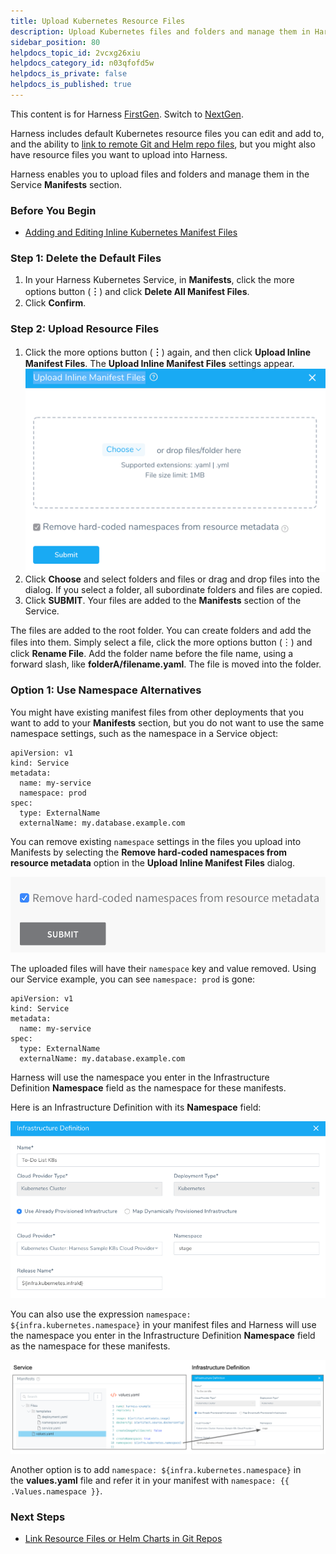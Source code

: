 ```yaml
---
title: Upload Kubernetes Resource Files
description: Upload Kubernetes files and folders and manage them in Harness.
sidebar_position: 80
helpdocs_topic_id: 2vcxg26xiu
helpdocs_category_id: n03qfofd5w
helpdocs_is_private: false
helpdocs_is_published: true
---
```


This content is for Harness [FirstGen](../../../getting-started/harness-first-gen-vs-harness-next-gen.md). Switch to [NextGen](https://docs.harness.io/category/qfj6m1k2c4).

Harness includes default Kubernetes resource files you can edit and add to, and the ability to [link to remote Git and Helm repo files](link-resource-files-or-helm-charts-in-git-repos.md), but you might also have resource files you want to upload into Harness.

Harness enables you to upload files and folders and manage them in the Service **Manifests** section.

### Before You Begin

* [Adding and Editing Inline Kubernetes Manifest Files](adding-and-editing-inline-kubernetes-manifest-files.md)

### Step 1: Delete the Default Files

1. In your Harness Kubernetes Service, in **Manifests**, click the more options button (**︙**) and click **Delete All Manifest Files**.
2. Click **Confirm**.

### Step 2: Upload Resource Files

1. Click the more options button (**︙**) again, and then click **Upload Inline Manifest Files**. The **Upload Inline Manifest Files** settings appear.
   ![](./static/upload-kubernetes-resource-files-165.png)
2. Click **Choose** and select folders and files or drag and drop files into the dialog. If you select a folder, all subordinate folders and files are copied.
3. Click **SUBMIT**. Your files are added to the **Manifests** section of the Service.

The files are added to the root folder. You can create folders and add the files into them. Simply select a file, click the more options button (︙) and click **Rename File**. Add the folder name before the file name, using a forward slash, like **folderA/filename.yaml**. The file is moved into the folder.

### Option 1: Use Namespace Alternatives

You might have existing manifest files from other deployments that you want to add to your **Manifests** section, but you do not want to use the same namespace settings, such as the namespace in a Service object:


```
apiVersion: v1  
kind: Service  
metadata:  
  name: my-service  
  namespace: prod  
spec:  
  type: ExternalName  
  externalName: my.database.example.com
```
You can remove existing `namespace` settings in the files you upload into Manifests by selecting the **Remove hard-coded namespaces from resource metadata** option in the **Upload Inline Manifest Files** dialog.

[![](./static/upload-kubernetes-resource-files-166.png)](./static/upload-kubernetes-resource-files-166.png)

The uploaded files will have their `namespace` key and value removed. Using our Service example, you can see `namespace: prod` is gone:


```
apiVersion: v1  
kind: Service  
metadata:  
  name: my-service  
spec:  
  type: ExternalName  
  externalName: my.database.example.com
```
Harness will use the namespace you enter in the Infrastructure Definition **Namespace** field as the namespace for these manifests.

Here is an Infrastructure Definition with its **Namespace** field:

![](./static/upload-kubernetes-resource-files-168.png)

You can also use the expression `namespace: ${infra.kubernetes.namespace}` in your manifest files and Harness will use the namespace you enter in the Infrastructure Definition **Namespace** field as the namespace for these manifests.

![](./static/upload-kubernetes-resource-files-169.png)

Another option is to add `namespace: ${infra.kubernetes.namespace}` in the **values.yaml** file and refer it in your manifest with `namespace: {{ .Values.namespace }}`.

### Next Steps

* [Link Resource Files or Helm Charts in Git Repos](link-resource-files-or-helm-charts-in-git-repos.md)

